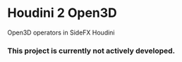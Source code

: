 # Houdini 2 Open3D
Open3D operators in SideFX Houdini

### This project is currently not actively developed.